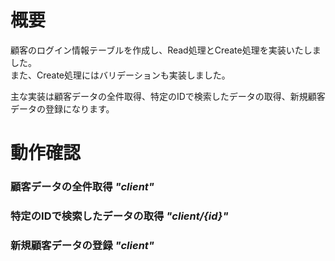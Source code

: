 # 概要
顧客のログイン情報テーブルを作成し、Read処理とCreate処理を実装いたしました。  
また、Create処理にはバリデーションも実装しました。

主な実装は顧客データの全件取得、特定のIDで検索したデータの取得、新規顧客データの登録になります。

# 動作確認

### 顧客データの全件取得 *"client"*





### 特定のIDで検索したデータの取得 *"client/{id}"*



### 新規顧客データの登録 *"client"*


